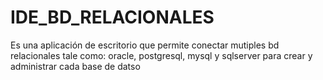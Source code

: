 # IDE_BD_RELACIONALES
Es una aplicación de escritorio que permite conectar mutiples bd relacionales tale como: oracle, postgresql, mysql y sqlserver para crear y administrar cada base de datso
